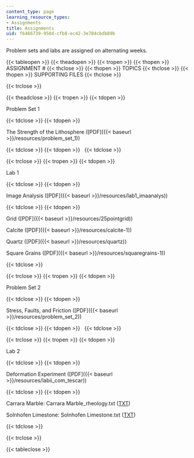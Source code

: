 ```yaml
---
content_type: page
learning_resource_types:
- Assignments
title: Assignments
uid: f6466739-950d-cfb8-ec42-3e784cbdb89b
---
```


Problem sets and labs are assigned on alternating weeks.

{{< tableopen >}}
{{< theadopen >}}
{{< tropen >}}
{{< thopen >}}
ASSIGNMENT #
{{< thclose >}}
{{< thopen >}}
TOPICS
{{< thclose >}}
{{< thopen >}}
SUPPORTING FILES
{{< thclose >}}

{{< trclose >}}

{{< theadclose >}}
{{< tropen >}}
{{< tdopen >}}


Problem Set 1


{{< tdclose >}}
{{< tdopen >}}


The Strength of the Lithosphere ([PDF]({{< baseurl >}}/resources/problem_set_1))


{{< tdclose >}}
{{< tdopen >}}
 
{{< tdclose >}}

{{< trclose >}}
{{< tropen >}}
{{< tdopen >}}


Lab 1


{{< tdclose >}}
{{< tdopen >}}


Image Analysis ([PDF]({{< baseurl >}}/resources/lab1_imaanalys))


{{< tdclose >}}
{{< tdopen >}}


Grid ([PDF]({{< baseurl >}}/resources/25pointgrid))

Calcite ([PDF]({{< baseurl >}}/resources/calcite-1))

Quartz ([PDF]({{< baseurl >}}/resources/quartz))

Square Grains ([PDF]({{< baseurl >}}/resources/squaregrains-1))


{{< tdclose >}}

{{< trclose >}}
{{< tropen >}}
{{< tdopen >}}


Problem Set 2


{{< tdclose >}}
{{< tdopen >}}


Stress, Faults, and Friction ([PDF]({{< baseurl >}}/resources/problem_set_2))


{{< tdclose >}}
{{< tdopen >}}
 
{{< tdclose >}}

{{< trclose >}}
{{< tropen >}}
{{< tdopen >}}


Lab 2


{{< tdclose >}}
{{< tdopen >}}


Deformation Experiment ([PDF]({{< baseurl >}}/resources/labii_com_tescar))


{{< tdclose >}}
{{< tdopen >}}


Carrara Marble: Carrara Marble\_rheology.txt ([TXT](/courses/earth-atmospheric-and-planetary-sciences/12-524-mechanical-properties-of-rocks-fall-2005/assignments/CarraraMarble_rheology.txt))

Solnhofen Limestone: Solnhofen Limestone.txt ([TXT](/courses/earth-atmospheric-and-planetary-sciences/12-524-mechanical-properties-of-rocks-fall-2005/assignments/SolnhofenLimestone.txt))


{{< tdclose >}}

{{< trclose >}}

{{< tableclose >}}